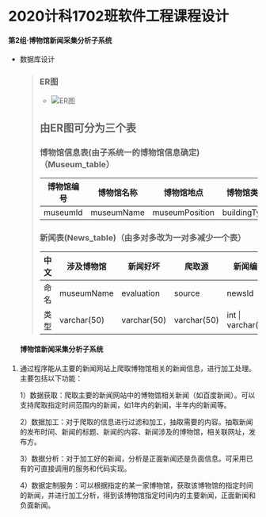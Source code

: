 # 2020计科1702班软件工程课程设计

#### 第2组·博物馆新闻采集分析子系统

+ 数据库设计

  > ### ER图
  >
  > + ![ER图](picture/ER图.png)
  >
  > 
  >
  > ## 由ER图可分为三个表
  >
  > ### 博物馆信息表(由子系统一的博物馆信息确定)（Museum_table）
  >
  > | 博物馆编号 | 博物馆名称 | 博物馆地点     | 博物馆类别   | 展区数量 |
  > | ---------- | ---------- | -------------- | ------------ | --------   |
  > | museumId   | museumName | museumPosition | buildingType |number|
  >
  > ### 新闻表(News_table)（由多对多改为一对多减少一个表）
  >
  > | 中文 | 涉及博物馆  | 新闻好坏    | 爬取源      | 新闻编号           | 新闻标题    | 新闻内容    | 新闻图片    | 新闻发布时间 | 发布方      |
  > | ---- | ----------- | ----------- | ----------- | ------------------ | ----------- | ----------- | ----------- | ------------ | ----------- |
  > | 命名 | museumName  | evaluation  | source      | newsId             | newsTitle   | newsContent | newsPicture | publishTime  | Publisher   |
  > | 类型 | varchar(50) | varchar(50) | varchar(50) | int \| varchar(50) | varchar(50) | Text        | varchar(50) | datetime     | varchar(50) |
  >

  
  #### 博物馆新闻采集分析子系统

1. 通过程序能从主要的新闻网站上爬取博物馆相关的新闻信息，进行加工处理。主要包括以下功能：

   1）数据获取：爬取主要的新闻网站中的博物馆相关新闻（如百度新闻）。可以支持爬取指定时间范围内的新闻，如1年内的新闻，半年内的新闻等。

   2）数据加工：对于爬取的信息进行过滤和加工，抽取需要的内容。抽取新闻的发布时间、新闻的标题、新闻的内容、新闻涉及的博物馆，相关联网址，发布方。

   3）数据分析：对于加工好的新闻，分析是正面新闻还是负面信息。可采用已有的可直接调用的服务和代码实现。

   4）数据定制服务：可以根据指定的某一家博物馆，获取该博物馆的指定时间的新闻，并进行加工分析，得到该博物馆指定时间内的主要新闻，正面新闻和负面新闻。
